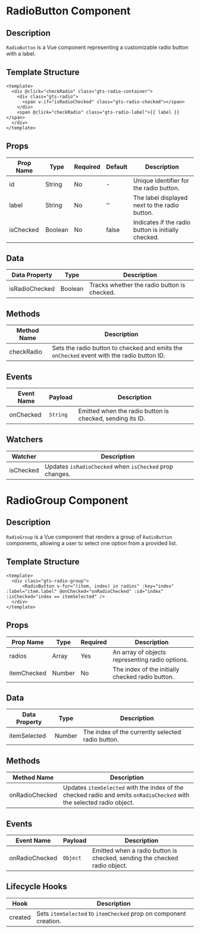 
# RadioButton Component

## Description
`RadioButton` is a Vue component representing a customizable radio button with a label.

## Template Structure
```vue
<template>
  <div @click="checkRadio" class="gts-radio-container">
    <div class="gts-radio">
      <span v-if="isRadioChecked" class="gts-radio-checked"></span>
    </div>
    <span @click="checkRadio" class="gts-radio-label">{{ label }}</span>
  </div>
</template>
```

## Props
| Prop Name | Type    | Required | Default | Description                          |
|-----------|---------|----------|---------|--------------------------------------|
| id        | String  | No       | -       | Unique identifier for the radio button. |
| label     | String  | No       | ''      | The label displayed next to the radio button. |
| isChecked | Boolean | No       | false   | Indicates if the radio button is initially checked. |

## Data
| Data Property   | Type    | Description                       |
|-----------------|---------|-----------------------------------|
| isRadioChecked  | Boolean | Tracks whether the radio button is checked. |

## Methods
| Method Name | Description |
|-------------|-------------|
| checkRadio  | Sets the radio button to checked and emits the `onChecked` event with the radio button ID. |

## Events
| Event Name  | Payload   | Description                         |
|-------------|-----------|-------------------------------------|
| onChecked   | `String`  | Emitted when the radio button is checked, sending its ID. |

## Watchers
| Watcher    | Description |
|------------|-------------|
| isChecked  | Updates `isRadioChecked` when `isChecked` prop changes. |

 

# RadioGroup Component

## Description
`RadioGroup` is a Vue component that renders a group of `RadioButton` components, allowing a user to select one option from a provided list.

## Template Structure
```vue
<template>
  <div class="gts-radio-group">
      <RadioButton v-for="(item, index) in radios" :key="index" :label="item.label" @onChecked="onRadioChecked" :id="index" :isChecked="index == itemSelected" />
  </div>
</template>
```

## Props
| Prop Name   | Type    | Required | Description                                   |
|-------------|---------|----------|-----------------------------------------------|
| radios      | Array   | Yes      | An array of objects representing radio options. |
| itemChecked | Number  | No       | The index of the initially checked radio button. |

## Data
| Data Property | Type   | Description                                      |
|---------------|--------|--------------------------------------------------|
| itemSelected  | Number | The index of the currently selected radio button. |

## Methods
| Method Name      | Description |
|------------------|-------------|
| onRadioChecked   | Updates `itemSelected` with the index of the checked radio and emits `onRadioChecked` with the selected radio object. |

## Events
| Event Name     | Payload        | Description                                          |
|----------------|----------------|------------------------------------------------------|
| onRadioChecked | `Object`       | Emitted when a radio button is checked, sending the checked radio object. |

## Lifecycle Hooks
| Hook     | Description |
|----------|-------------|
| created  | Sets `itemSelected` to `itemChecked` prop on component creation. |

 